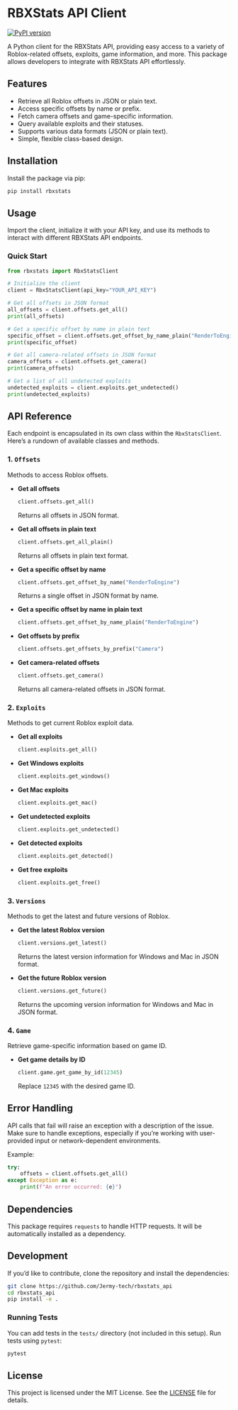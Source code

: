 # RBXStats API Client

[![PyPI version](https://badge.fury.io/py/rbxstats-api.svg)](https://badge.fury.io/py/rbxstats-api)

A Python client for the RBXStats API, providing easy access to a variety of Roblox-related offsets, exploits, game information, and more. This package allows developers to integrate with RBXStats API effortlessly.

## Features

- Retrieve all Roblox offsets in JSON or plain text.
- Access specific offsets by name or prefix.
- Fetch camera offsets and game-specific information.
- Query available exploits and their statuses.
- Supports various data formats (JSON or plain text).
- Simple, flexible class-based design.

## Installation

Install the package via pip:

```bash
pip install rbxstats
```

## Usage

Import the client, initialize it with your API key, and use its methods to interact with different RBXStats API endpoints.

### Quick Start

```python
from rbxstats import RbxStatsClient

# Initialize the client
client = RbxStatsClient(api_key="YOUR_API_KEY")

# Get all offsets in JSON format
all_offsets = client.offsets.get_all()
print(all_offsets)

# Get a specific offset by name in plain text
specific_offset = client.offsets.get_offset_by_name_plain("RenderToEngine")
print(specific_offset)

# Get all camera-related offsets in JSON format
camera_offsets = client.offsets.get_camera()
print(camera_offsets)

# Get a list of all undetected exploits
undetected_exploits = client.exploits.get_undetected()
print(undetected_exploits)
```

## API Reference

Each endpoint is encapsulated in its own class within the `RbxStatsClient`. Here’s a rundown of available classes and methods.

### 1. `Offsets`

Methods to access Roblox offsets.

- **Get all offsets**
  ```python
  client.offsets.get_all()
  ```
  Returns all offsets in JSON format.

- **Get all offsets in plain text**
  ```python
  client.offsets.get_all_plain()
  ```
  Returns all offsets in plain text format.

- **Get a specific offset by name**
  ```python
  client.offsets.get_offset_by_name("RenderToEngine")
  ```
  Returns a single offset in JSON format by name.

- **Get a specific offset by name in plain text**
  ```python
  client.offsets.get_offset_by_name_plain("RenderToEngine")
  ```

- **Get offsets by prefix**
  ```python
  client.offsets.get_offsets_by_prefix("Camera")
  ```

- **Get camera-related offsets**
  ```python
  client.offsets.get_camera()
  ```
  Returns all camera-related offsets in JSON format.

### 2. `Exploits`

Methods to get current Roblox exploit data.

- **Get all exploits**
  ```python
  client.exploits.get_all()
  ```

- **Get Windows exploits**
  ```python
  client.exploits.get_windows()
  ```

- **Get Mac exploits**
  ```python
  client.exploits.get_mac()
  ```

- **Get undetected exploits**
  ```python
  client.exploits.get_undetected()
  ```

- **Get detected exploits**
  ```python
  client.exploits.get_detected()
  ```

- **Get free exploits**
  ```python
  client.exploits.get_free()
  ```

### 3. `Versions`

Methods to get the latest and future versions of Roblox.

- **Get the latest Roblox version**
  ```python
  client.versions.get_latest()
  ```
  Returns the latest version information for Windows and Mac in JSON format.

- **Get the future Roblox version**
  ```python
  client.versions.get_future()
  ```
  Returns the upcoming version information for Windows and Mac in JSON format.

### 4. `Game`

Retrieve game-specific information based on game ID.

- **Get game details by ID**
  ```python
  client.game.get_game_by_id(12345)
  ```
  Replace `12345` with the desired game ID.

## Error Handling

API calls that fail will raise an exception with a description of the issue. Make sure to handle exceptions, especially if you’re working with user-provided input or network-dependent environments.

Example:

```python
try:
    offsets = client.offsets.get_all()
except Exception as e:
    print(f"An error occurred: {e}")
```

## Dependencies

This package requires `requests` to handle HTTP requests. It will be automatically installed as a dependency.

## Development

If you’d like to contribute, clone the repository and install the dependencies:

```bash
git clone https://github.com/Jermy-tech/rbxstats_api
cd rbxstats_api
pip install -e .
```

### Running Tests

You can add tests in the `tests/` directory (not included in this setup). Run tests using `pytest`:

```bash
pytest
```

## License

This project is licensed under the MIT License. See the [LICENSE](LICENSE) file for details.